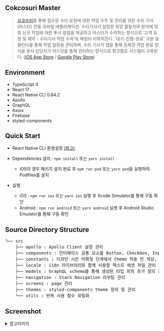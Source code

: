 ## Cokcosuri Master

> [코코수리](https://cokcosuri.com)를 통해 접수된 수리 요청에 대한 작업 수주 및 관리를 위한 수리 기사(마스터) 전용 모바일 애플리케이션.
> 수리기사가 설정한 희망 활동지와 분야에 맞춰 신규 작업에 대한 푸시 알림을 제공하고 마스터가 수락하는 방식으로 ‘고객 요청 및 예약 - 수리기사 작업 수락’의 매칭이 이루어진다. ‘대기-진행-완료’ 구분 및 캘린더를 통해 작업 일정을 관리하며, 수리 기사가 앱을 통해 등록한 작업 완료 양식을 본사 담당자가 어드민을 통해 관리하는 방식으로 워크플로 시스템이 구축된다.
> ([iOS App Store](https://apps.apple.com/mn/app/%EC%BD%94%EC%BD%94%EC%88%98%EB%A6%AC-%EB%A7%88%EC%8A%A4%ED%84%B0/id1584942567) / [Google Play Store](https://play.google.com/store/apps/details?id=com.cokcosuri.masterapp&pli=1))

## Environment

- TypeScript 4
- React 17
- React Native CLI 0.64.2
- Apollo
- GraphQL
- Axios
- Firebase
- styled-components

## Quick Start

- React Native CLI 환경설정 [(참고)](https://reactnative-archive-august-2023.netlify.app/docs/0.64/environment-setup?guide=native)
- Dependencies 설치 : `npm install` 또는 `yarn install`

  - iOS의 경우 패키지 설치 완료 후 `npm run pod` 또는 `yarn pod`을 실행하여 Podfiles를 설치

- 실행
  - iOS : `npm run ios` 또는 `yarn ios` 실행 후 Xcode Simulator를 통해 구동 확인
  - Android : `npm run android` 또는 `yarn android` 실행 후 Android Studio Emulator를 통해 구동 확인

## Source Directory Structure

<pre>
└── src
    ├── apollo : Apollo Client 설정 관리
    ├── components : 인터페이스 공통 요소를 Button, Checkbox, Input, Image 등과 같은 속성 분류로 관리
    ├── constants : 디자인 시안 미확정 단계에서 theme 적용 전 색상, 크기 등에 대한 스타일 가이드 자체 정의 목적으로 사용
    ├── locale : i18n 라이브러리와 함께 사용할 텍스트 에셋 파일 관리
    ├── models : GraphQL schema를 통해 생성된 타입 외의 추가 정의 관리
    ├── navigation : Stack Navigation 라우팅 관리
    ├── screens : page 관리
    ├── themes : styled-components theme 정의 및 관리
    └── utils : 반복 사용 함수 유틸화
</pre>  

## Screenshot  
<details>
  <summary>참고이미지</summary>
  <img width="300" alt="screenshot1" src="https://github.com/kjiye/CokcosuriMaster/assets/31784160/612e65ea-01ff-4ca9-b162-da84fc64fe09">
  <img width="300" alt="screenshot2"  src="https://github.com/kjiye/CokcosuriMaster/assets/31784160/36a0f4f2-4047-4267-85cd-9c593735ed66">
  <img width="300" alt="screenshot3"  src="https://github.com/kjiye/CokcosuriMaster/assets/31784160/efbe5f0f-46ff-4cf4-9b1b-a715ea405672">
  <img width="300" alt="screenshot4"  src="https://github.com/kjiye/CokcosuriMaster/assets/31784160/549c947e-b67a-4d2b-9d41-1ca0da7520e8">
  <img width="300" alt="screenshot5"  src="https://github.com/kjiye/CokcosuriMaster/assets/31784160/1deebfca-08c3-41cd-b0ed-3408a6b01e7a">
</details>
